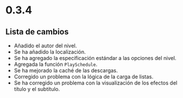 # 0.3.4

## Lista de cambios

- Añadido el autor del nivel.
- Se ha añadido la localización.
- Se ha agregado la especificación estándar a las opciones del nivel.
- Agregada la función `PlaySchedule`.
- Se ha mejorado la caché de las descargas.
- Corregido un problema con la lógica de la carga de listas.
- Se ha corregido un problema con la visualización de los efectos del título y el subtítulo.
